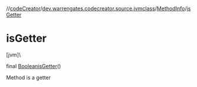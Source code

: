 //[codeCreator](../../../index.md)/[dev.warrengates.codecreator.source.jvmclass](../index.md)/[MethodInfo](index.md)/[isGetter](is-getter.md)

# isGetter

[jvm]\

final [Boolean](https://docs.oracle.com/javase/8/docs/api/java/lang/Boolean.html)[isGetter](is-getter.md)()

Method is a getter
